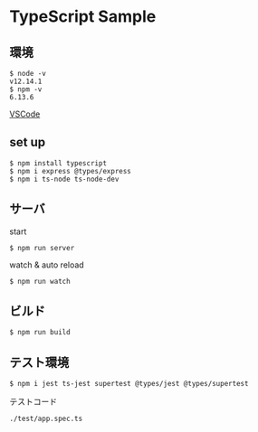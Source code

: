 # TypeScript Sample

## 環境

```
$ node -v
v12.14.1
$ npm -v
6.13.6
```

[VSCode](https://azure.microsoft.com/ja-jp/products/visual-studio-code/)

## set up

```
$ npm install typescript
$ npm i express @types/express
$ npm i ts-node ts-node-dev
```

## サーバ

start
```
$ npm run server
```

watch & auto reload
```
$ npm run watch
```

## ビルド

```
$ npm run build
```

## テスト環境

```
$ npm i jest ts-jest supertest @types/jest @types/supertest
```

テストコード

```
./test/app.spec.ts
```